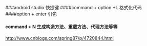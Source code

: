 
###android studio 快捷键
####command + option +L 格式化代码
####option + enter 引包
#### command + N 生成构造方法、重载方法、代理方法等等

http://www.cnblogs.com/spring87/p/4720844.html
